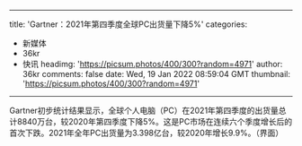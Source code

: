 
---
title: 'Gartner：2021年第四季度全球PC出货量下降5%'
categories: 
 - 新媒体
 - 36kr
 - 快讯
headimg: 'https://picsum.photos/400/300?random=4971'
author: 36kr
comments: false
date: Wed, 19 Jan 2022 08:59:04 GMT
thumbnail: 'https://picsum.photos/400/300?random=4971'
---

<div>   
Gartner初步统计结果显示，全球个人电脑（PC）在2021年第四季度的出货量总计8840万台，较2020年第四季度下降5%。这是PC市场在连续六个季度增长后的首次下跌。2021年全年PC出货量为3.398亿台，较2020年增长9.9%。（界面）  
</div>
            